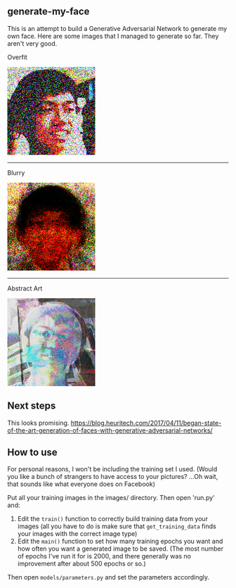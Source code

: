 ## generate-my-face
This is an attempt to build a Generative Adversarial Network to generate my own face.
Here are some images that I managed to generate so far. They aren't very good.

Overfit

![Alt text](cool/overfit.png?raw=true "Overfit")

---

Blurry

![Alt text](cool/blurry.png?raw=true "Overfit")

---

Abstract Art

![Alt text](cool/abstract_art.png?raw=true "Overfit")


## Next steps
This looks promising.
https://blog.heuritech.com/2017/04/11/began-state-of-the-art-generation-of-faces-with-generative-adversarial-networks/

## How to use
For personal reasons, I won't be including the training set I used.
(Would you like a bunch of strangers to have access to your pictures?
...Oh wait, that sounds like what everyone does on Facebook)

Put all your training images in the images/ directory.
Then open 'run.py' and:
1) Edit the `train()` function to correctly build training data from your images
(all you have to do is make sure that `get_training_data` finds your images
with the correct image type)
2) Edit the `main()` function to set how many training epochs you want and how often
you want a generated image to be saved. (The most number of epochs I've run it
for is 2000, and there generally was no improvement after about 500 epochs or so.)

Then open `models/parameters.py` and set the parameters accordingly.
